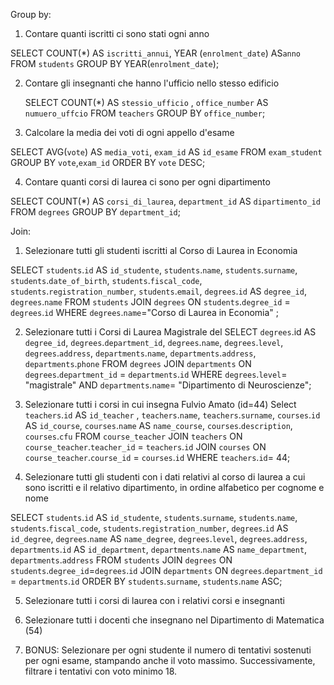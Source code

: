 Group by:

1. Contare quanti iscritti ci sono stati ogni anno

SELECT COUNT(\*) AS `iscritti_annui`,
YEAR (`enrolment_date`) AS`anno`
FROM `students`
GROUP BY YEAR(`enrolment_date`);

2. Contare gli insegnanti che hanno l'ufficio nello stesso edificio

   SELECT COUNT(\*) AS `stessio_ufficio` ,
   `office_number` AS `numuero_uffcio`
   FROM `teachers`
   GROUP BY `office_number`;

3. Calcolare la media dei voti di ogni appello d'esame

SELECT AVG(`vote`) AS `media_voti`, `exam_id` AS `id_esame`
FROM `exam_student`
GROUP BY `vote`,`exam_id`
ORDER BY `vote` DESC;

4. Contare quanti corsi di laurea ci sono per ogni dipartimento

SELECT COUNT(\*) AS `corsi_di_laurea`, `department_id` AS `dipartimento_id`
FROM `degrees`
GROUP BY `department_id`;

Join:

1. Selezionare tutti gli studenti iscritti al Corso di Laurea in Economia

SELECT `students`.`id` AS `id_studente`,
`students`.`name`,
`students`.`surname`,
`students`.`date_of_birth`,
`students`.`fiscal_code`,
`students`.`registration_number`,
`students`.`email`,
`degrees`.`id` AS `degree_id`,
`degrees`.`name`
FROM `students`
JOIN `degrees` ON `students`.`degree_id` = `degrees`.`id`
WHERE `degrees`.`name`="Corso di Laurea in Economia" ;

2. Selezionare tutti i Corsi di Laurea Magistrale del
   SELECT `degrees`.id AS `degree_id`,
   `degrees`.`department_id`,
   `degrees`.`name`,
   `degrees`.`level`,
   `degrees`.`address`,
   `departments`.`name`,
   `departments`.`address`,
   `departments`.`phone`
   FROM `degrees`
   JOIN `departments` ON `degrees`.`department_id` = `departments`.`id`
   WHERE `degrees`.`level`= "magistrale" AND `departments`.`name`= "Dipartimento di Neuroscienze";

3. Selezionare tutti i corsi in cui insegna Fulvio Amato (id=44)
   Select `teachers`.`id` AS `id_teacher` ,
   `teachers`.`name`,
   `teachers`.`surname`,
   `courses`.`id` AS `id_course`,
   `courses`.`name` AS `name_course`,
   `courses`.`description`,
   `courses`.`cfu`
   FROM `course_teacher`
   JOIN `teachers` ON `course_teacher`.`teacher_id` = `teachers`.`id`
   JOIN `courses` ON `course_teacher`.`course_id` = `courses`.`id`
   WHERE `teachers`.`id`= 44;

4. Selezionare tutti gli studenti con i dati relativi al corso di laurea a cui sono iscritti e il relativo dipartimento, in ordine alfabetico per cognome e nome

SELECT `students`.`id` AS `id_studente`,
`students`.`surname`,
`students`.`name`,
`students`.`fiscal_code`,
`students`.`registration_number`,
`degrees`.`id` AS `id_degree`,
`degrees`.`name` AS `name_degree`,
`degrees`.`level`,
`degrees`.`address`,
`departments`.`id` AS `id_department`,
`departments`.`name` AS `name_department`,
`departments`.`address`
FROM `students`
JOIN `degrees` ON `students`.`degree_id`=`degrees`.`id`
JOIN `departments` ON `degrees`.`department_id` = `departments`.`id`
ORDER BY `students`.`surname`, `students`.`name` ASC;

5. Selezionare tutti i corsi di laurea con i relativi corsi e insegnanti

6. Selezionare tutti i docenti che insegnano nel Dipartimento di Matematica (54)

7. BONUS: Selezionare per ogni studente il numero di tentativi sostenuti per ogni esame, stampando anche il voto massimo. Successivamente, filtrare i tentativi con voto minimo 18.
